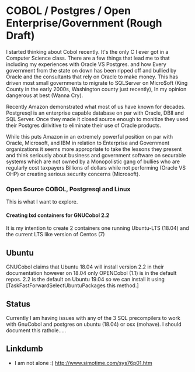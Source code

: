 <!-- CobolPostgresOpenGovernment, Version: 6, Modified: 2019/10/31, Author: feurig -->
# COBOL / Postgres / Open Enterprise/Government (Rough Draft)

I started thinking about Cobol recently. It's the only C I ever got in a Computer Science class. There are a few things that lead me to that including my experiences with Oracle VS Postgres. and how Every government from the state on down has been ripped off and bullied by Oracle and the consultants that rely on Oracle to make money. This has driven most small governments to migrate to SQLServer on Micro$oft (King County in the early 2000s, Washington county just recently), In my opinion dangerous at best (Wanna Cry).

Recently Amazon demonstrated what most of us have known for decades. Postgresql is an enterprise capable database on par with Oracle, DBII and SQL Server. Once they made it closed source enough to monitize they used their Postgres dirivitive to eliminate their use of Oracle products.

While this puts Amazon in an extremely powerful position on par with Oracle, Microsoft, and IBM in relation to Enterprise and Government organizations it seems more appropriate to take the lessons they present and think seriously about business and government software on securable systems which are not owned by a Monopolistic gang of bullies who are regularly cost taxpayers Billions of dollars while not performing (Oracle VS OHP) or creating serious security concerns (Microsoft).

### Open Source COBOL, Postgresql and Linux 
This is what I want to explore.

#### Creating lxd containers for GNUCobol 2.2
It is my intention to create 2 containers one running Ubuntu-LTS (18.04) and the current LTS like version of Centos (7)

## Ubuntu
GNUCobol claims that Ubuntu 18.04 will install version 2.2 in their documentation however on 18.04 only OPENCobol (1.1) is in the default repos. 2.2 is the default on Ubuntu 19.04 so we can install it using [TaskFastForwardSelectUbuntuPackages this method.]  

## Status 
Currently I am having issues with any of the 3 SQL precompilers to work with GnuCobol and postgres on ubuntu (18.04) or osx (mohave). I should document this rathole.....  
## Linkdumb

* I am not alone :) http://www.simotime.com/sys76p01.htm